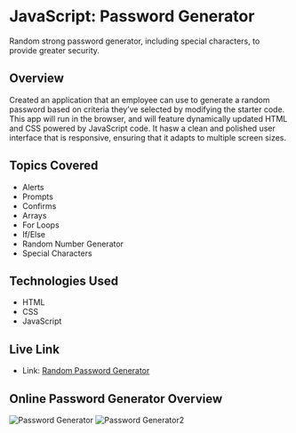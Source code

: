 # JavaScript: Password Generator
Random strong password generator, including special characters, to provide greater security.

## Overview

Created an application that an employee can use to generate a random password based on criteria they’ve selected by modifying the starter code. This app will run in the browser, and will feature dynamically updated HTML and CSS powered by JavaScript code. It hasw a clean and polished user interface that is responsive, ensuring that it adapts to multiple screen sizes.

## Topics Covered
* Alerts
* Prompts
* Confirms
* Arrays
* For Loops
* If/Else
* Random Number Generator
* Special Characters

## Technologies Used
* HTML
* CSS
* JavaScript


## Live Link 
* Link: [Random Password Generator](https://inalo1.github.io/Professional-Portfolio/)

## Online Password Generator Overview
![Password Generator ](https://user-images.githubusercontent.com/73044038/99030457-b4685780-253a-11eb-8b05-8f6657c319f2.png)
![Password Generator2](https://user-images.githubusercontent.com/73044038/99030530-e1b50580-253a-11eb-8c91-10529e125a3c.png)


